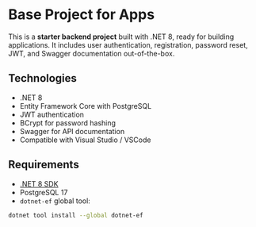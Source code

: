 # Base Project for Apps

This is a **starter backend project** built with .NET 8, ready for building applications. It includes user authentication, registration, password reset, JWT, and Swagger documentation out-of-the-box.

## Technologies

- .NET 8
- Entity Framework Core with PostgreSQL
- JWT authentication
- BCrypt for password hashing
- Swagger for API documentation
- Compatible with Visual Studio / VSCode

## Requirements

- [.NET 8 SDK](https://dotnet.microsoft.com/download)
- PostgreSQL 17  
- `dotnet-ef` global tool:

```bash
dotnet tool install --global dotnet-ef
